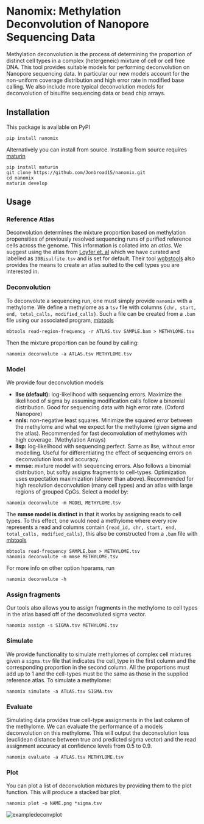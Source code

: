 # Nanomix: Methylation Deconvolution of Nanopore Sequencing Data
Methylation deconvolution is the process of determining the proportion of distinct cell types in a complex (hetergeneic) mixture of cell or cell free DNA.
This tool provides suitable models for performing deconvolution on Nanopore sequencing data. In particular our new models account for the non-uniform coverage distribution and high error rate in modified base calling. We also include more typical deconvolution models for deconvolution of bisulfite sequencing data or bead chip arrays.


## Installation
This package is available on PyPI
```
pip install nanomix
```
Alternatively you can install from source. Installing from source requires [maturin](https://github.com/PyO3/maturin)
```
pip install maturin
git clone https://github.com/Jonbroad15/nanomix.git
cd nanomix
maturin develop
```

## Usage
### Reference Atlas
Deconvolution determines the mixture proportion based on methylation propensities of previously resolved sequencing runs of purified reference cells across the genome. This information is collated into an *atlas*. We suggest using the atlas from [Loyfer et. al](https://www.biorxiv.org/content/10.1101/2022.01.24.477547v1.full) which we have curated and labelled as `39Bisulfite.tsv` and is set for default. Their tool [wgbstools](https://github.com/nloyfer/wgbs_tools) also provides the means to create an atlas suited to the cell types you are interested in.

### Deconvolution
To deconvolute a sequencing run, one must simply provide `nanomix` with a methylome. We define a methylome as a `tsv` file with columns `{chr, start, end, total_calls, modified_calls}`. Such a file can be created from a `.bam` file using our associated program, [mbtools](https://github.com/jts/mbtools)
```
mbtools read-region-frequency -r ATLAS.tsv SAMPLE.bam > METHYLOME.tsv
```
Then the mixture proportion can be found by calling:
```
nanomix deconvolute -a ATLAS.tsv METHYLOME.tsv
```

### Model
We provide four deconvolution models

- **llse (default):**   log-likelihood with sequencing errors. Maximize the likelihood of sigma
                    by assuming modification calls follow a binomial distribution. Good for sequencing data with high error
                    rate. (Oxford Nanopore)
- **nnls:**             non-negative least squares. Minimize the squared error between the methylome and what we expect for
                    the methylome (given sigma and the atlas). Recommended for fast deconvolution of methylomes with high
                    coverage. (Methylation Arrays)
- **llsp:**             log-likelihood with sequencing perfect. Same as llse, without error modelling. Useful for differentiating the
                    effect of sequencing errors on deconvolution loss and accuracy.
- **mmse:**             mixture model with sequencing errors. Also follows a binomial distribution, but softly assigns fragments
                    to cell-types. Optimization uses expectation maximization (slower than above). Recommended for high resolution
                    deconvolution (many cell types) and an atlas with large regions of grouped CpGs.
Select a model by:
```
nanomix deconvolute -m MODEL METHYLOME.tsv 
```
The **mmse model is distinct** in that it works by assigning reads to cell types. To this effect, one would need a methylome where every row represents a read and columns contain `{read_id, chr, start, end, total_calls, modified_calls}`, this also be constructed from a `.bam` file with [mbtools](https://github.com/jts/mbtools)
```
mbtools read-frequency SAMPLE.bam > METHYLOME.tsv
nanomix deconvolute -m mmse METHYLOME.tsv
```
For more info on other option hparams, run
```
nanomix deconvolute -h
```

### Assign fragments
Our tools also allows you to assign fragments in the methylome to cell types in the atlas based off of the deconvoluted sigma vector.
```
nanomix assign -s SIGMA.tsv METHYLOME.tsv 
```
### Simulate 
We provide functionality to simulate methylomes of complex cell mixtures given a `sigma.tsv` file that indicates the cell\_type in the first column and the corresponding proportion in the second column. All the proportions must add up to 1 and the cell-types must be the same as those in the supplied reference atlas. To simulate a methylome:
```
nanomix simulate -a ATLAS.tsv SIGMA.tsv
```

### Evaluate
Simulating data provides true cell-type assignments in the last column of the methylome. We can evaluate the performance of a models deconvolution on this methylome. This will output the deconvolution loss (euclidean distance between true and predicted sigma vector) and the read assignment accuracy at confidence levels from 0.5 to 0.9.
```
nanomix evaluate -a ATLAS.tsv METHYLOME.tsv
```

### Plot
You can plot a list of deconvolution mixtures by providing them to the plot function. This will produce a stacked bar plot.
```
nanomix plot -o NAME.png *sigma.tsv
```
![exampledeconvplot](Images/example_deconvolution_plot.png)




